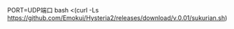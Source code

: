 PORT=UDP端口 bash <(curl -Ls https://github.com/Emokui/Hysteria2/releases/download/v.0.01/sukurian.sh)
